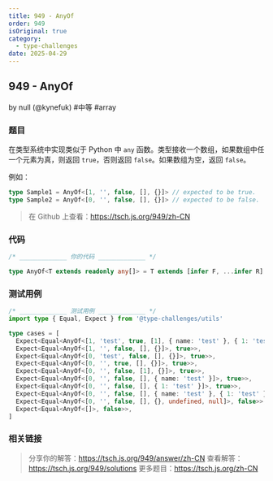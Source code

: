 ```yaml
---
title: 949 - AnyOf
order: 949
isOriginal: true
category:
  - type-challenges
date: 2025-04-29
---
```


949 - AnyOf
-------
by null (@kynefuk) #中等 #array

### 题目

在类型系统中实现类似于 Python 中 `any` 函数。类型接收一个数组，如果数组中任一个元素为真，则返回 `true`，否则返回 `false`。如果数组为空，返回 `false`。

例如：

```ts
type Sample1 = AnyOf<[1, '', false, [], {}]> // expected to be true.
type Sample2 = AnyOf<[0, '', false, [], {}]> // expected to be false.
```

> 在 Github 上查看：https://tsch.js.org/949/zh-CN

### 代码

```ts
/* _____________ 你的代码 _____________ */

type AnyOf<T extends readonly any[]> = T extends [infer F, ...infer R] ? F extends 0 | '' | false | undefined | null | [] | Record<string, never> ? AnyOf<R> : true : false

```

### 测试用例

```ts
/* _____________ 测试用例 _____________ */
import type { Equal, Expect } from '@type-challenges/utils'

type cases = [
  Expect<Equal<AnyOf<[1, 'test', true, [1], { name: 'test' }, { 1: 'test' }]>, true>>,
  Expect<Equal<AnyOf<[1, '', false, [], {}]>, true>>,
  Expect<Equal<AnyOf<[0, 'test', false, [], {}]>, true>>,
  Expect<Equal<AnyOf<[0, '', true, [], {}]>, true>>,
  Expect<Equal<AnyOf<[0, '', false, [1], {}]>, true>>,
  Expect<Equal<AnyOf<[0, '', false, [], { name: 'test' }]>, true>>,
  Expect<Equal<AnyOf<[0, '', false, [], { 1: 'test' }]>, true>>,
  Expect<Equal<AnyOf<[0, '', false, [], { name: 'test' }, { 1: 'test' }]>, true>>,
  Expect<Equal<AnyOf<[0, '', false, [], {}, undefined, null]>, false>>,
  Expect<Equal<AnyOf<[]>, false>>,
]

```

### 相关链接

> 分享你的解答：https://tsch.js.org/949/answer/zh-CN
> 查看解答：https://tsch.js.org/949/solutions
> 更多题目：https://tsch.js.org/zh-CN
